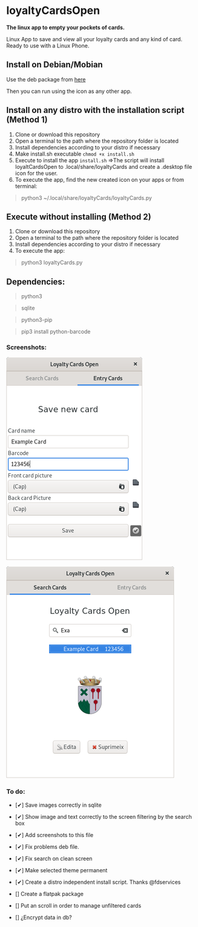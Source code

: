 # loyaltyCardsOpen

**The linux app to empty your pockets of cards.**

Linux App to save and view all your loyalty cards and any kind of card. Ready to use with a Linux Phone.


## Install on Debian/Mobian

Use the deb package from [here](https://github.com/joanisc/loyaltyCardsOpen/releases)

Then you can run using the icon as any other app.

## Install on any distro with the installation script (Method 1)

1. Clone or download this repository
1. Open a terminal to the path where the repository folder is located
1. Install dependencies according to your distro if necessary
1. Make install.sh executable ``` chmod +x install.sh ```
1. Execute to install the app ``` install.sh ``` =>The script will install loyaltCardsOpen to .local/share/loyaltyCards and create a .desktop file icon for the user.
1. To execute the app, find the new created icon on your apps or from terminal:
> python3 ~/.local/share/loyaltyCards/loyaltyCards.py

## Execute without installing (Method 2)

1. Clone or download this repository
1. Open a terminal to the path where the repository folder is located
1. Install dependencies according to your distro if necessary
1. To execute the app:
> python3 loyaltyCards.py

## Dependencies: 

> python3

> sqlite

> python3-pip

> pip3 install python-barcode

### Screenshots:

![Entry screen picture](/tmp/Entry.png?raw=true "Entry screen")

![Search screen picture](/tmp/Search.png?raw=true "Search screen")

### To do:

- [✔] Save images correctly in sqlite

- [✔] Show image and text correctly to the screen filtering by the search box

- [✔] Add screenshots to this file

- [✔] Fix problems deb file.

- [✔] Fix search on clean screen

- [✔] Make selected theme permanent

- [✔] Create a distro independent install script. Thanks @fdservices

- [] Create a flatpak package

- [] Put an scroll in order to manage unfiltered cards

- [] ¿Encrypt data in db?




